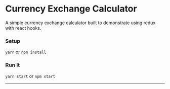 # Currency Exchange Calculator

A simple currency exchange calculator built to demonstrate using redux with react hooks.

### Setup

`yarn` or `npm install`

### Run It

`yarn start` or `npm start`

---
